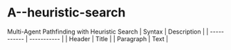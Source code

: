 # A--heuristic-search
Multi-Agent Pathfinding with Heuristic Search
| Syntax | Description |
| ----------- | ----------- |
| Header | Title |
| Paragraph | Text | 